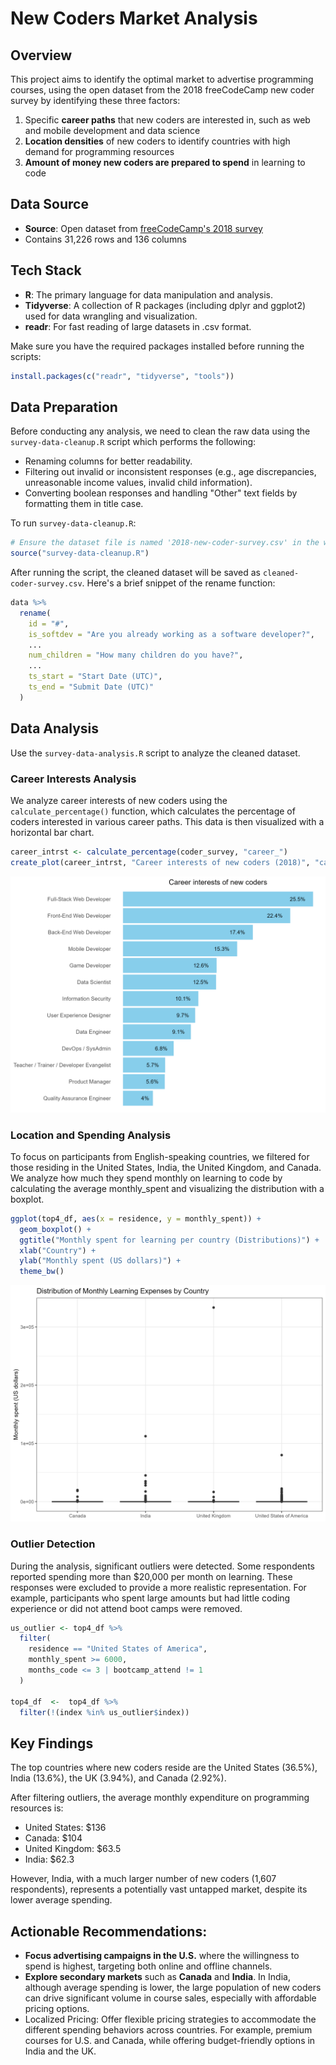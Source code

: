 # New Coders Market Analysis

## Overview
This project aims to identify the optimal market to advertise programming courses, using the open dataset from the 2018 freeCodeCamp new coder survey by identifying these three factors:
1. Specific **career paths** that new coders are interested in, such as web and mobile development and data science
2. **Location densities** of new coders to identify countries with high demand for programming resources
3. **Amount of money new coders are prepared to spend** in learning to code

## Data Source
- **Source**: Open dataset from [freeCodeCamp's 2018 survey](https://github.com/freeCodeCamp/2018-new-coder-survey/blob/master/raw-data/2018-new-coder-survey.csv)
- Contains 31,226 rows and 136 columns

## Tech Stack
- **R**: The primary language for data manipulation and analysis.
- **Tidyverse**: A collection of R packages (including dplyr and ggplot2) used for data wrangling and visualization.
- **readr**: For fast reading of large datasets in .csv format.

Make sure you have the required packages installed before running the scripts:
```r
install.packages(c("readr", "tidyverse", "tools"))
```

## Data Preparation
Before conducting any analysis, we need to clean the raw data using the ```survey-data-cleanup.R``` script which performs the following:
- Renaming columns for better readability.
- Filtering out invalid or inconsistent responses (e.g., age discrepancies, unreasonable income values, invalid child information).
- Converting boolean responses and handling "Other" text fields by formatting them in title case.

To run ```survey-data-cleanup.R```:
```r
# Ensure the dataset file is named '2018-new-coder-survey.csv' in the working directory.
source("survey-data-cleanup.R")
```
After running the script, the cleaned dataset will be saved as ```cleaned-coder-survey.csv```. Here's a brief snippet of the rename function:
```r
data %>%
  rename(
    id = "#",
    is_softdev = "Are you already working as a software developer?",
    ...
    num_children = "How many children do you have?",
    ...
    ts_start = "Start Date (UTC)",
    ts_end = "Submit Date (UTC)"
  )
```
## Data Analysis
Use the ```survey-data-analysis.R``` script to analyze the cleaned dataset.

### Career Interests Analysis
We analyze career interests of new coders using the ```calculate_percentage()``` function, which calculates the percentage of coders interested in various career paths. This data is then visualized with a horizontal bar chart.

```r
career_intrst <- calculate_percentage(coder_survey, "career_")
create_plot(career_intrst, "Career interests of new coders (2018)", "career_interest_plot.png")
```

![career_interest](Plots/career_interest.png)

### Location and Spending Analysis
To focus on participants from English-speaking countries, we filtered for those residing in the United States, India, the United Kingdom, and Canada. We analyze how much they spend monthly on learning to code by calculating the average monthly_spent and visualizing the distribution with a boxplot.

```r
ggplot(top4_df, aes(x = residence, y = monthly_spent)) +
  geom_boxplot() +
  ggtitle("Monthly spent for learning per country (Distributions)") +
  xlab("Country") +
  ylab("Monthly spent (US dollars)") +
  theme_bw()
```
![spent_distribution](Plots/spent_distribution.png)

### Outlier Detection
During the analysis, significant outliers were detected. Some respondents reported spending more than $20,000 per month on learning. These responses were excluded to provide a more realistic representation. For example, participants who spent large amounts but had little coding experience or did not attend boot camps were removed.
```r
us_outlier <- top4_df %>%
  filter(
    residence == "United States of America",
    monthly_spent >= 6000,
    months_code <= 3 | bootcamp_attend != 1
  )

top4_df  <-  top4_df %>% 
  filter(!(index %in% us_outlier$index))
```

## Key Findings
The top countries where new coders reside are the United States (36.5%), India (13.6%), the UK (3.94%), and Canada (2.92%).

After filtering outliers, the average monthly expenditure on programming resources is:
- United States: $136
- Canada: $104
- United Kingdom: $63.5
- India: $62.3

However, India, with a much larger number of new coders (1,607 respondents), represents a potentially vast untapped market, despite its lower average spending.

## Actionable Recommendations:
- **Focus advertising campaigns in the U.S.** where the willingness to spend is highest, targeting both online and offline channels.
- **Explore secondary markets** such as **Canada** and **India**. In India, although average spending is lower, the large population of new coders can drive significant volume in course sales, especially with affordable pricing options.
- Localized Pricing: Offer flexible pricing strategies to accommodate the different spending behaviors across countries. For example, premium courses for U.S. and Canada, while offering budget-friendly options in India and the UK.
